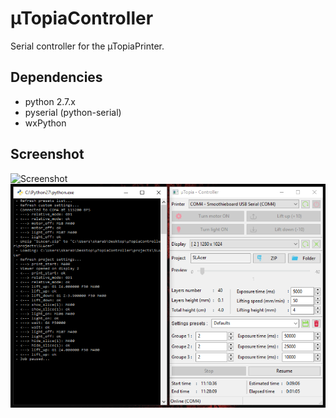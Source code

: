 # µTopiaController
Serial controller for the µTopiaPrinter.

## Dependencies
  * python 2.7.x
  * pyserial (python-serial)
  * wxPython

## Screenshot
![Screenshot](/screenshot_unbuntu.png?raw=true)
![Screenshot](/screenshot_windows.png?raw=true)
